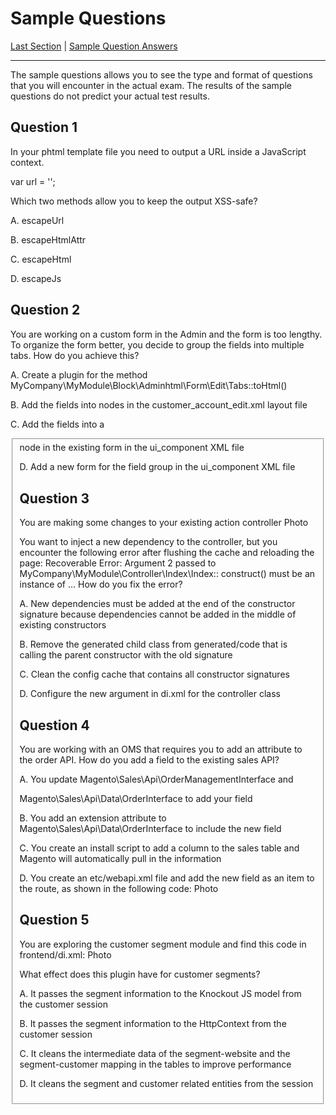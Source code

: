# Sample Questions

[Last Section](./6.md) | [Sample Question Answers](./a.md)

------

The sample questions allows you to see the type and format of questions that you will encounter in the actual exam. The results of the sample questions do not predict your actual test results.


## Question 1

In your phtml template file you need to output a URL inside a JavaScript context.

var url = '<?= /* code here */ ?>';

Which two methods allow you to keep the output XSS-safe?

A. escapeUrl

B. escapeHtmlAttr

C. escapeHtml

D. escapeJs


## Question 2

You are working on a custom form in the Admin and the form is too lengthy. To organize the form better, you decide to group the fields into multiple tabs. How do you achieve this?

A. Create a plugin for the method MyCompany\MyModule\Block\Adminhtml\Form\Edit\Tabs::toHtml()

B. Add the fields into <tab> nodes in the customer_account_edit.xml layout file

C. Add the fields into a <fieldset> node in the existing form in the ui_component XML file

D. Add a new form for the field group in the ui_component XML file

## Question 3

You are making some changes to your existing action controller
Photo

You want to inject a new dependency to the controller, but you encounter the following error after flushing the cache and reloading the page: Recoverable Error: Argument 2 passed to MyCompany\MyModule\Controller\Index\Index:: construct() must be an instance of <new dependency class> … How do you fix the error?

A. New dependencies must be added at the end of the constructor signature because dependencies cannot be added in the middle of existing constructors

B. Remove the generated child class from generated/code that is calling the parent constructor with the old signature

C. Clean the config cache that contains all constructor signatures

D. Configure the new argument in di.xml for the controller class


## Question 4

You are working with an OMS that requires you to add an attribute to the order API. How do you add a field to the existing sales API?

A. You update Magento\Sales\Api\OrderManagementInterface and

Magento\Sales\Api\Data\OrderInterface to add your field

B. You add an extension attribute to Magento\Sales\Api\Data\OrderInterface to include the new field

C. You create an install script to add a column to the sales table and Magento will automatically pull in the information

D. You create an etc/webapi.xml file and add the new field as an item to the route, as shown in the following code:
Photo


## Question 5

You are exploring the customer segment module and find this code in frontend/di.xml:
Photo

What effect does this plugin have for customer segments?

A. It passes the segment information to the Knockout JS model from the customer session

B. It passes the segment information to the HttpContext from the customer session

C. It cleans the intermediate data of the segment-website and the segment-customer mapping in the tables to improve performance

D. It cleans the segment and customer related entities from the session
